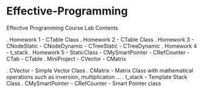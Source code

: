 # Effective-Programming
Effective Programming Course Lab Contents

. Homework 1 - CTable Class
. Homework 2 - CTable Class
. Homework 3 - CNodeStatic - CNodeDynamic - CTreeStatic - CTreeDynamic
. Homework 4 - t_stack
. Homework 5 - StaticClass - CMySmartPointer - CRefCounter - CTab - CTable
. MiniProject - CVector - CMatrix 

. CVector - Simple Vector Class
. CMatrix - Matrix Class with mathematical operations such as inversion, multiplication ...
. t_stack - Template Stack Class
. CMySmartPointer - CRefCounter - Smart Pointer class
